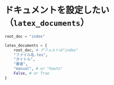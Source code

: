 # ドキュメントを設定したい（``latex_documents``）

```python
root_doc = "index"

latex_documents = {
    root_doc, # デフォルトは"index"
    "ファイル名.tex",
    "タイトル",
    "著者",
    "manual", # or "howto"
    False, # or True
}
```

